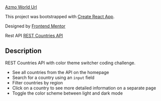 [Azmo World Url](https://loving-einstein-133d5e.netlify.com/)

This project was bootstrapped with [Create React App](https://github.com/facebook/create-react-app).

Designed by [Frontend Mentor](https://www.frontendmentor.io)

Rest API [REST Countries API](https://restcountries.eu)

## Description

REST Countries API with color theme switcher coding challenge.

- See all countries from the API on the homepage
- Search for a country using an `input` field
- Filter countries by region
- Click on a country to see more detailed information on a separate page
- Toggle the color scheme between light and dark mode
